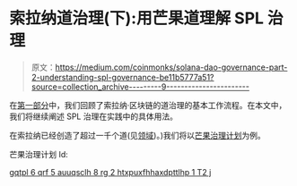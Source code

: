 # 索拉纳道治理(下):用芒果道理解 SPL 治理

> 原文：<https://medium.com/coinmonks/solana-dao-governance-part-2-understanding-spl-governance-be11b5777a51?source=collection_archive---------9----------------------->

在[第一部分](/coinmonks/solana-dao-governance-part-1-understanding-spl-governance-3ccf6d6912bc)中，我们回顾了索拉纳·区块链的道治理的基本工作流程。在本文中，我们将继续阐述 SPL 治理在实践中的具体用法。

在索拉纳已经创造了超过一千个道(见[领域](https://app.realms.today/realms))。)我们将以[芒果治理计划](https://app.realms.today/dao/MNGO)为例。

芒果治理计划 Id:

[gqtpl 6 qrf 5 auuqsclh 8 rg 2 htxpuxfhhaxdpttlhp 1 T2 j](https://explorer.solana.com/address/GqTPL6qRf5aUuqscLh8Rg2HTxPUXfhhAXDptTLhp1t2J)